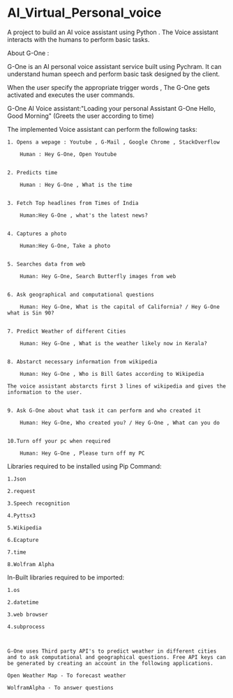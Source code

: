# AI_Virtual_Personal_voice

A project to build an AI voice assistant using Python . The Voice assistant interacts with the humans to perform basic tasks.


About G-One :

G-One is an AI personal voice assistant service built using Pychram. It can understand human speech and perform basic task designed by the client.

When the user specify the appropriate trigger words , The G-One gets activated and executes the user commands.


G-One AI Voice assistant:"Loading your personal Assistant G-One
                           Hello, Good Morning" (Greets the user according to time)



The implemented Voice assistant can perform the following tasks:


	1. Opens a wepage : Youtube , G-Mail , Google Chrome , StackOverflow 
	
		Human : Hey G-One, Open Youtube
		
		
	2. Predicts time 
	
	   	Human : Hey G-One , What is the time
		
		
	3. Fetch Top headlines from Times of India
	
   		Human:Hey G-One , what's the latest news?
		
		
	4. Captures a photo
	
  		Human:Hey G-One, Take a photo
		
		
	5. Searches data from web
	
   		Human: Hey G-One, Search Butterfly images from web
		
		
	6. Ask geographical and computational questions
	
  	 	Human: Hey G-One, What is the capital of California? / Hey G-One what is Sin 90?
		
		
	7. Predict Weather of different Cities
   		
		Human: Hey G-One , What is the weather likely now in Kerala?
		
	
	8. Abstarct necessary information from wikipedia
	
   		Human: Hey G-One , Who is Bill Gates according to Wikipedia
		
   	The voice assistant abstarcts first 3 lines of wikipedia and gives the information to the user.
	
	
	9. Ask G-One about what task it can perform and who created it
	
   		Human: Hey G-One, Who created you? / Hey G-One , What can you do
		
		
	10.Turn off your pc when required
   		
		Human: Hey G-One , Please turn off my PC



Libraries required to be installed using Pip Command:
	
	1.Json
	
	2.request
	
	3.Speech recognition
	
 	4.Pyttsx3
	
	5.Wikipedia
	
	6.Ecapture
	
	7.time
	
	8.Wolfram Alpha


In-Built libraries required to be imported:

	1.os
	
	2.datetime
	
	3.web browser
	
	4.subprocess



	G-One uses Third party API's to predict weather in different cities and to ask computational and geographical questions. Free API keys can be generated by creating an account in the following applications.  
	
	Open Weather Map - To forecast weather
	
	WolframAlpha - To answer questions



